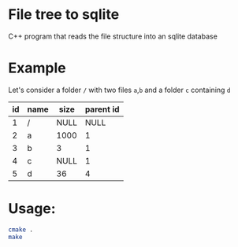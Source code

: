 # File tree to sqlite
C++ program that reads the file structure into an sqlite database

# Example

Let's consider a folder `/` with two files `a`,`b` and a folder `c` containing `d`

| id | name | size | parent id |
|----|------|------|-----------|
|  1 |  /   | NULL | NULL      |      
|  2 |  a   | 1000 | 1         |    
|  3 |  b   | 3    | 1         |   
|  4 |  c   | NULL | 1         |  
|  5 |  d   | 36   | 4         |

# Usage:
```sh
cmake .
make
```

